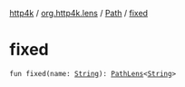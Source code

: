[http4k](../../index.md) / [org.http4k.lens](../index.md) / [Path](index.md) / [fixed](./fixed.md)

# fixed

`fun fixed(name: `[`String`](https://kotlinlang.org/api/latest/jvm/stdlib/kotlin/-string/index.html)`): `[`PathLens`](../-path-lens/index.md)`<`[`String`](https://kotlinlang.org/api/latest/jvm/stdlib/kotlin/-string/index.html)`>`
